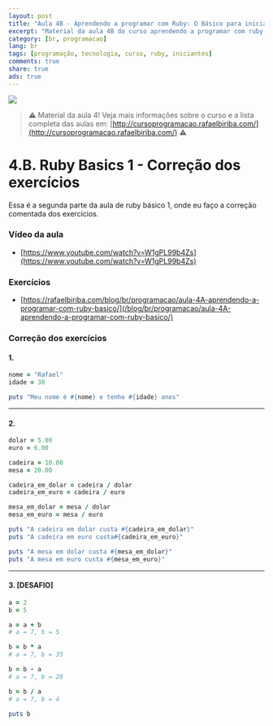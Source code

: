 ```yaml
---
layout: post
title: "Aula 4B - Aprendendo a programar com Ruby: O Básico para iniciantes"
excerpt: "Material da aula 4B do curso aprendendo a programar com ruby, o básico para iniciantes. Nunca é tarde para começar a programar! Eu criei um curso gratuito, fácil e didático voltado para iniciantes. Confira mais informações aqui nessa publicação."
category: [br, programacao]
lang: br
tags: [programação, tecnologia, curso, ruby, iniciantes]
comments: true
share: true
ads: true
---
```


![](/blog/images/curso_ruby_basico/banner-curso-ruby-4B.jpg)

> :warning: Material da aula 4! Veja mais informações sobre o curso e a lista completa das aulas em: [http://cursoprogramacao.rafaelbiriba.com/](http://cursoprogramacao.rafaelbiriba.com/) :warning:

# 4.B. Ruby Basics 1 - Correção dos exercícios

Essa é a segunda parte da aula de ruby básico 1, onde eu faço a correção comentada dos exercícios.

### Vídeo da aula

- [https://www.youtube.com/watch?v=W1gPL99b4Zs](https://www.youtube.com/watch?v=W1gPL99b4Zs)

### Exercícios

- [https://rafaelbiriba.com/blog/br/programacao/aula-4A-aprendendo-a-programar-com-ruby-basico/](/blog/br/programacao/aula-4A-aprendendo-a-programar-com-ruby-basico/)

### Correção dos exercícios

#### 1.

```ruby
nome = "Rafael"
idade = 30

puts "Meu nome é #{nome} e tenho #{idade} anos"
```

---

#### 2.

```ruby
dolar = 5.00
euro = 6.00

cadeira = 10.00
mesa = 20.00

cadeira_em_dolar = cadeira / dolar
cadeira_em_euro = cadeira / euro

mesa_em_dolar = mesa / dolar
mesa_em_euro = mesa / euro

puts "A cadeira em dolar custa #{cadeira_em_dolar}"
puts "A cadeira em euro custa#{cadeira_em_euro}"

puts "A mesa em dolar custa #{mesa_em_dolar}"
puts "A mesa em euro custa #{mesa_em_euro}"

```

---

#### 3. [DESAFIO]

```ruby
a = 2
b = 5

a = a + b
# a = 7, b = 5

b = b * a
# a = 7, b = 35

b = b - a
# a = 7, b = 28

b = b / a
# a = 7, b = 4

puts b
```
